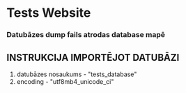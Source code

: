 # Tests Website

### Datubāzes dump fails atrodas database mapē

## INSTRUKCIJA IMPORTĒJOT DATUBĀZI
1. datubāzes nosaukums - "tests_database"
2. encoding - "utf8mb4_unicode_ci"
